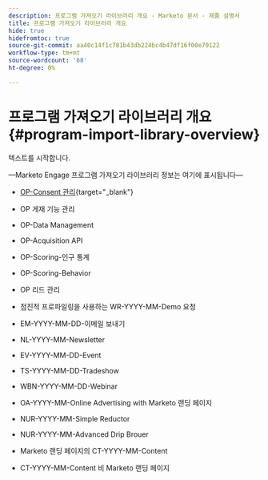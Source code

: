 ```yaml
---
description: 프로그램 가져오기 라이브러리 개요 - Marketo 문서 - 제품 설명서
title: 프로그램 가져오기 라이브러리 개요
hide: true
hidefromtoc: true
source-git-commit: aa40c14f1c781b43db224bc4b47df16f00e70122
workflow-type: tm+mt
source-wordcount: '68'
ht-degree: 0%

---
```


# 프로그램 가져오기 라이브러리 개요 {#program-import-library-overview}

텍스트를 시작합니다.

—Marketo Engage 프로그램 가져오기 라이브러리 정보는 여기에 표시됩니다—

* [OP-Consent 관리](/help/marketo/product-docs/core-marketo-concepts/programs/program-library/consent-management-program-template.md){target="_blank"}

* OP 게재 기능 관리

* OP-Data Management

* OP-Acquisition API

* OP-Scoring-인구 통계

* OP-Scoring-Behavior

* OP 리드 관리

* 점진적 프로파일링을 사용하는 WR-YYYY-MM-Demo 요청

* EM-YYYY-MM-DD-이메일 보내기

* NL-YYYY-MM-Newsletter

* EV-YYYY-MM-DD-Event

* TS-YYYY-MM-DD-Tradeshow

* WBN-YYYY-MM-DD-Webinar

* OA-YYYY-MM-Online Advertising with Marketo 랜딩 페이지

* NUR-YYYY-MM-Simple Reductor

* NUR-YYYY-MM-Advanced Drip Brouer

* Marketo 랜딩 페이지의 CT-YYYY-MM-Content

* CT-YYYY-MM-Content 비 Marketo 랜딩 페이지

